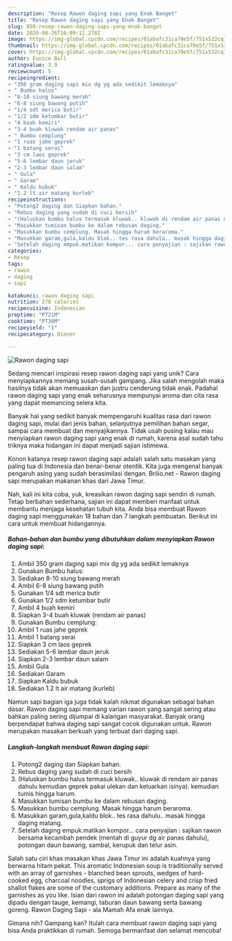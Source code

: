 ```yaml
---
description: "Resep Rawon daging sapi yang Enak Banget"
title: "Resep Rawon daging sapi yang Enak Banget"
slug: 859-resep-rawon-daging-sapi-yang-enak-banget
date: 2020-08-26T16:09:11.278Z
image: https://img-global.cpcdn.com/recipes/01abafc31ca70e5f/751x532cq70/rawon-daging-sapi-foto-resep-utama.jpg
thumbnail: https://img-global.cpcdn.com/recipes/01abafc31ca70e5f/751x532cq70/rawon-daging-sapi-foto-resep-utama.jpg
cover: https://img-global.cpcdn.com/recipes/01abafc31ca70e5f/751x532cq70/rawon-daging-sapi-foto-resep-utama.jpg
author: Eunice Ball
ratingvalue: 3.9
reviewcount: 5
recipeingredient:
- "350 gram daging sapi mix dg yg ada sedikit lemaknya"
- " Bumbu halus"
- "8-10 siung bawang merah"
- "6-8 siung bawang putih"
- "1/4 sdt merica butir"
- "1/2 sdm ketumbar butir"
- "4 buah kemiri"
- "3-4 buah kluwak rendam air panas"
- " Bumbu cemplung"
- "1 ruas jahe geprek"
- "1 batang serai"
- "3 cm laos geprek"
- "5-6 lembar daun jeruk"
- "2-3 lembar daun salam"
- " Gula"
- " Garam"
- " Kaldu bubuk"
- "1.2 lt air matang kurleb"
recipeinstructions:
- "Potong2 daging dan Siapkan bahan."
- "Rebus daging yang sudah di cuci bersih"
- "(Haluskan bumbu halus termasuk kluwak.. kluwak di rendam air panas dahulu kemudian geprek pakai ulekan dan keluarkan isinya). kemudian tumis hingga harum."
- "Masukkan tumisan bumbu ke dalam rebusan daging."
- "Masukkan bumbu cemplung. Masak hingga harum beraroma."
- "Masukkan garam,gula,kaldu blok.. tes rasa dahulu.. masak hingga daging matang."
- "Setelah daging empuk.matikan kompor... cara penyajian : sajikan rawon bersama kecambah pendek (mentah di guyur dg air panas dahulu), potongan daun bawang, sambal, kerupuk dan telur asin."
categories:
- Resep
tags:
- rawon
- daging
- sapi

katakunci: rawon daging sapi 
nutrition: 278 calories
recipecuisine: Indonesian
preptime: "PT21M"
cooktime: "PT38M"
recipeyield: "1"
recipecategory: Dinner

---
```



![Rawon daging sapi](https://img-global.cpcdn.com/recipes/01abafc31ca70e5f/751x532cq70/rawon-daging-sapi-foto-resep-utama.jpg)

Sedang mencari inspirasi resep rawon daging sapi yang unik? Cara menyiapkannya memang susah-susah gampang. Jika salah mengolah maka hasilnya tidak akan memuaskan dan justru cenderung tidak enak. Padahal rawon daging sapi yang enak seharusnya mempunyai aroma dan cita rasa yang dapat memancing selera kita.

Banyak hal yang sedikit banyak mempengaruhi kualitas rasa dari rawon daging sapi, mulai dari jenis bahan, selanjutnya pemilihan bahan segar, sampai cara membuat dan menyajikannya. Tidak usah pusing kalau mau menyiapkan rawon daging sapi yang enak di rumah, karena asal sudah tahu triknya maka hidangan ini dapat menjadi sajian istimewa.

Konon katanya resep rawon daging sapi adalah salah satu masakan yang paling tua di Indonesia dan benar-benar otentik. Kita juga mengenal banyak pengaruh asing yang sudah berasimilasi dengan. Brilio.net - Rawon daging sapi merupakan makanan khas dari Jawa Timur.


Nah, kali ini kita coba, yuk, kreasikan rawon daging sapi sendiri di rumah. Tetap berbahan sederhana, sajian ini dapat memberi manfaat untuk membantu menjaga kesehatan tubuh kita. Anda bisa membuat Rawon daging sapi menggunakan 18 bahan dan 7 langkah pembuatan. Berikut ini cara untuk membuat hidangannya.

<!--inarticleads1-->

##### Bahan-bahan dan bumbu yang dibutuhkan dalam menyiapkan Rawon daging sapi:

1. Ambil 350 gram daging sapi mix dg yg ada sedikit lemaknya
1. Gunakan  Bumbu halus:
1. Sediakan 8-10 siung bawang merah
1. Ambil 6-8 siung bawang putih
1. Gunakan 1/4 sdt merica butir
1. Gunakan 1/2 sdm ketumbar butir
1. Ambil 4 buah kemiri
1. Siapkan 3-4 buah kluwak (rendam air panas)
1. Gunakan  Bumbu cemplung:
1. Ambil 1 ruas jahe geprek
1. Ambil 1 batang serai
1. Siapkan 3 cm laos geprek
1. Sediakan 5-6 lembar daun jeruk
1. Siapkan 2-3 lembar daun salam
1. Ambil  Gula
1. Sediakan  Garam
1. Siapkan  Kaldu bubuk
1. Sediakan 1.2 lt air matang (kurleb)


Namun sapi bagian iga juga tidak kalah nikmat digunakan sebagai bahan dasar. Rawon daging sapi memang varian rawon yang sangat sering atau bahkan paling sering dijumpai di kalangan masyarakat. Banyak orang berpendapat bahwa daging sapi sangat cocok digunakan untuk. Rawon merupakan masakan berkuah yang terbuat dari daging sapi. 

<!--inarticleads2-->

##### Langkah-langkah membuat Rawon daging sapi:

1. Potong2 daging dan Siapkan bahan.
1. Rebus daging yang sudah di cuci bersih
1. (Haluskan bumbu halus termasuk kluwak.. kluwak di rendam air panas dahulu kemudian geprek pakai ulekan dan keluarkan isinya). kemudian tumis hingga harum.
1. Masukkan tumisan bumbu ke dalam rebusan daging.
1. Masukkan bumbu cemplung. Masak hingga harum beraroma.
1. Masukkan garam,gula,kaldu blok.. tes rasa dahulu.. masak hingga daging matang.
1. Setelah daging empuk.matikan kompor... cara penyajian : sajikan rawon bersama kecambah pendek (mentah di guyur dg air panas dahulu), potongan daun bawang, sambal, kerupuk dan telur asin.


Salah satu ciri khas masakan khas Jawa Timur ini adalah kuahnya yang berwarna hitam pekat. This aromatic Indonesian soup is traditionally served with an array of garnishes - blanched bean sprouts, wedges of hard-cooked egg, charcoal noodles, sprigs of Indonesian celery and crisp fried shallot flakes are some of the customary additions. Prepare as many of the garnishes as you like. Isian dari rawon ini adalah potongan daging sapi yang dipadu dengan tauge, kemangi, taburan daun bawang serta bawang goreng. Rawon Daging Sapi - ala Mamah Afa enak lainnya. 

Gimana nih? Gampang kan? Itulah cara membuat rawon daging sapi yang bisa Anda praktikkan di rumah. Semoga bermanfaat dan selamat mencoba!
